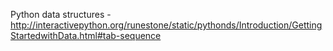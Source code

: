 Python data structures - http://interactivepython.org/runestone/static/pythonds/Introduction/GettingStartedwithData.html#tab-sequence
